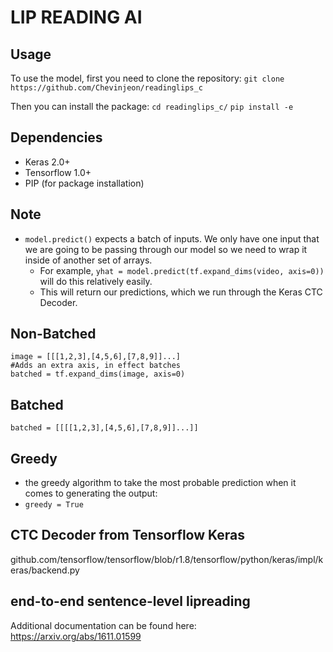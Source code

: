 # LIP READING AI

## Usage 
To use the model, first you need to clone the repository: 
```git clone https://github.com/Chevinjeon/readinglips_c```

Then you can install the package:
```cd readinglips_c/```
```pip install -e```


## Dependencies 
* Keras 2.0+
* Tensorflow 1.0+ 
* PIP (for package installation)



## Note
* ```model.predict()``` expects a batch of inputs. We only have one input that we are going to be passing through our model so we need to wrap it inside of another set of arrays.
  * For example, ```yhat = model.predict(tf.expand_dims(video, axis=0))``` will do this relatively easily. 
  * This will return our predictions, which we run through the Keras CTC Decoder.

## Non-Batched 
```
image = [[[1,2,3],[4,5,6],[7,8,9]]...]
#Adds an extra axis, in effect batches 
batched = tf.expand_dims(image, axis=0)
```

## Batched
``` 
batched = [[[[1,2,3],[4,5,6],[7,8,9]]...]]
```

## Greedy 
* the greedy algorithm to take the most probable prediction when it comes to generating the output:
*  ``` greedy = True ```

## CTC Decoder from Tensorflow Keras
github.com/tensorflow/tensorflow/blob/r1.8/tensorflow/python/keras/impl/keras/backend.py

## end-to-end sentence-level lipreading 
Additional documentation can be found here: https://arxiv.org/abs/1611.01599
